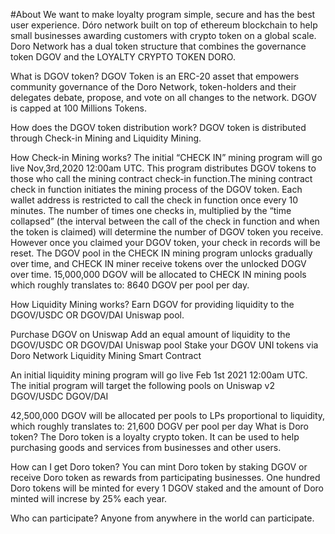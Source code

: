 #About
We want to make loyalty program simple, secure and has the best user experience. Dóro network built on top of ethereum blockchain to help small businesses awarding customers with crypto token on a global scale. Doro Network has a dual token structure that combines the governance token DGOV and the LOYALTY CRYPTO TOKEN DORO.

What is DGOV token?
DGOV Token is an ERC-20 asset that empowers community governance of the Doro Network, token-holders and their delegates debate, propose, and vote on all changes to the network. DGOV is capped at 100 Millions Tokens.

How does the DGOV token distribution work?
DGOV token is distributed through Check-in Mining and Liquidity Mining.

How Check-in Mining works?
The initial “CHECK IN” mining program will go live Nov,3rd,2020 12:00am UTC. This program distributes DGOV tokens to those who call the mining contract check-in function.The mining contract check in function initiates the mining process of the DGOV token. Each wallet address is restricted to call the check in function once every 10 minutes. The number of times one checks in, multiplied by the “time collapsed” (the interval between the call of the check in function and when the token is claimed) will determine the number of DGOV token you receive. However once you claimed your DGOV token, your check in records will be reset. The DGOV pool in the CHECK IN mining program unlocks gradually over time, and CHECK IN miner receive tokens over the unlocked DOGV over time. 15,000,000 DGOV will be allocated to CHECK IN mining pools which roughly translates to: 8640 DGOV per pool per day.

How Liquidity Mining works?
Earn DGOV for providing liquidity to the DGOV/USDC OR DGOV/DAI Uniswap pool.

Purchase DGOV on Uniswap
Add an equal amount of liquidity to the DGOV/USDC OR DGOV/DAI Uniswap pool
Stake your DGOV UNI tokens via Doro Network Liquidity Mining Smart Contract

An initial liquidity mining program will go live Feb 1st 2021 12:00am UTC. The initial program will target the following pools on Uniswap v2
DGOV/USDC
DGOV/DAI

42,500,000 DGOV will be allocated per pools to LPs proportional to liquidity, which roughly translates to: 21,600 DOGV per pool per day
What is Doro token?
The Doro token is a loyalty crypto token. It can be used to help purchasing goods and services from businesses and other users.

How can I get Doro token?
You can mint Doro token by staking DGOV or receive Doro token as rewards from participating businesses. One hundred Doro tokens will be minted for every 1 DGOV staked and the amount of Doro minted will increse by 25% each year.

Who can participate?
Anyone from anywhere in the world can participate.
